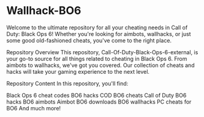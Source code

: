 # Wallhack-BO6

Welcome to the ultimate repository for all your cheating needs in Call of Duty: Black Ops 6! Whether you're looking for aimbots, wallhacks, or just some good old-fashioned cheats, you've come to the right place.

Repository Overview
This repository, Call-Of-Duty-Black-Ops-6-external, is your go-to source for all things related to cheating in Black Ops 6. From aimbots to wallhacks, we've got you covered. Our collection of cheats and hacks will take your gaming experience to the next level.

Repository Content
In this repository, you'll find:

Black Ops 6 cheat codes
BO6 hacks
COD BO6 cheats
Call of Duty BO6 hacks
BO6 aimbots
Aimbot BO6 downloads
BO6 wallhacks
PC cheats for BO6
And much more!
